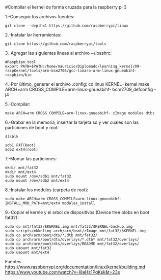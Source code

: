 #Compilar el kernel de forma cruzada para la raspberry pi 3

1.-Conseguir los archivos fuentes:

	git clone --depth=1 https://github.com/raspberrypi/linux

2.-Instalar lar herramientas:

	git clone https://github.com/raspberrypi/tools

3.-Agregar las siguientes lineas al archivo ~/.bashrc:

	#Raspbian tool
	export PATH=$PATH:/home/mauricio/Diplomado/learning_kernel/09-raspKernel/tools/arm-bcm2708/gcc-linaro-arm-linux-gnueabihf-raspbian/bin

4.-Por último, generar el archivo .config:
	cd linux
	KERNEL=kernel
	make ARCH=arm CROSS_COMPILE=arm-linux-gnueabihf- bcm2709_defconfig -j4

5.-Compilar:

	make ARCH=arm CROSS_COMPILE=arm-linux-gnueabihf- zImage modules dtbs

6.-Grabar en la memoria, insertar la tarjeta sd y ver cuales son las particiones de boot y root:
    
    $lsblk 

	sdb1 FAT(boot)
	sdb2 ext4(root)

7.-Montar las particiones:

	mkdir mnt/fat32
	mkdir mnt/ext4
	sudo mount /dev/sdb1 mnt/fat32
	sudo mount /dev/sdb2 mnt/ext4	 

8.-Instalar los modulos (carpeta de root):

	sudo make ARCH=arm CROSS_COMPILE=arm-linux-gnueabihf- INSTALL_MOD_PATH=mnt/ext4 modules_install

9.-Copiar el kernle y el arbol de dispositivos (Device tree blobs en boot fat32):

	sudo cp mnt/fat32/$KERNEL.img mnt/fat32/$KERNEL-backup.img
	sudo scripts/mkknlimg arch/arm/boot/zImage mnt/fat32/$KERNEL.img
	sudo cp arch/arm/boot/dts/*.dtb mnt/fat32/
	sudo cp arch/arm/boot/dts/overlays/*.dtb* mnt/fat32/overlays/
	sudo cp arch/arm/boot/dts/overlays/README mnt/fat32/overlays/
	sudo umount mnt/fat32
	sudo umount mnt/ext4

Fuentes
	https://www.raspberrypi.org/documentation/linux/kernel/building.md
	https://www.youtube.com/watch?v=I8eHz1PqKsk&t=23s




	

